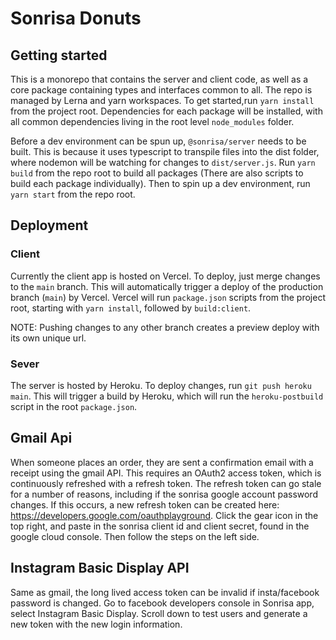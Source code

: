 # Sonrisa Donuts

## Getting started

This is a monorepo that contains the server and client code, as well as a core package containing types and interfaces common to all. The repo is managed by Lerna and yarn workspaces. To get started,run `yarn install` from the project root. Dependencies for each package will be installed, with all common dependencies living in the root level `node_modules` folder.

Before a dev environment can be spun up, `@sonrisa/server` needs to be built. This is because it uses typescript to transpile files into the dist folder, where nodemon will be watching for changes to `dist/server.js`. Run `yarn build` from the repo root to build all packages (There are also scripts to build each package individually). Then to spin up a dev environment, run `yarn start` from the repo root.

## Deployment

### Client

Currently the client app is hosted on Vercel. To deploy, just merge changes to the `main` branch. This will automatically trigger a deploy of the production branch (`main`) by Vercel. Vercel will run `package.json` scripts from the project root, starting with `yarn install`, followed by `build:client`.

NOTE: Pushing changes to any other branch creates a preview deploy with its own unique url.

### Sever

The server is hosted by Heroku. To deploy changes, run `git push heroku main`. This will trigger a build by Heroku, which will run the `heroku-postbuild` script in the root `package.json`.

## Gmail Api

When someone places an order, they are sent a confirmation email with a receipt using the gmail API. This requires an OAuth2 access token, which is continuously refreshed with a refresh token. The refresh token can go stale for a number of reasons, including if the sonrisa google account password changes. If this occurs, a new refresh token can be created here: https://developers.google.com/oauthplayground. Click the gear icon in the top right, and paste in the sonrisa client id and client secret, found in the google cloud console. Then follow the steps on the left side.

## Instagram Basic Display API

Same as gmail, the long lived access token can be invalid if insta/facebook password is changed. Go to facebook developers console in Sonrisa app, select Instagram Basic Display. Scroll down to test users and generate a new token with the new login information.
